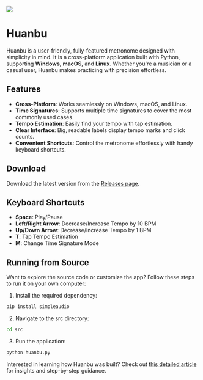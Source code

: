 ![](https://cdn.jsdelivr.net/gh/HuangJiaLian/DataBase0@master/uPic/2025-01-06-22-30-Huanbu.png)

# Huanbu

Huanbu is a user-friendly, fully-featured metronome designed with simplicity in mind. It is a cross-platform application built with Python, supporting **Windows**, **macOS**, and **Linux**. Whether you're a musician or a casual user, Huanbu makes practicing with precision effortless.

## Features
- **Cross-Platform**: Works seamlessly on Windows, macOS, and Linux.
- **Time Signatures**: Supports multiple time signatures to cover the most commonly used cases.
- **Tempo Estimation**: Easily find your tempo with tap estimation.
- **Clear Interface**: Big, readable labels display tempo marks and click counts.
- **Convenient Shortcuts**: Control the metronome effortlessly with handy keyboard shortcuts.

## Download
Download the latest version from the [Releases page](https://github.com/HuangJiaLian/HuanBu_Metronome/releases).

## Keyboard Shortcuts
- **Space**: Play/Pause
- **Left/Right Arrow**: Decrease/Increase Tempo by 10 BPM
- **Up/Down Arrow**: Decrease/Increase Tempo by 1 BPM
- **T**: Tap Tempo Estimation
- **M**: Change Time Signature Mode

## Running from Source
Want to explore the source code or customize the app? Follow these steps to run it on your own computer:

1.	Install the required dependency:
```bash
pip install simpleaudio
```

2. Navigate to the src directory:
```bash
cd src
```

3. Run the application:
```bash
python huanbu.py
```

Interested in learning how Huanbu was built? Check out [this detailed article](https://medium.com/@jackhuang.wz/building-a-metronome-in-python-c8e16826fe4f) for insights and step-by-step guidance.

